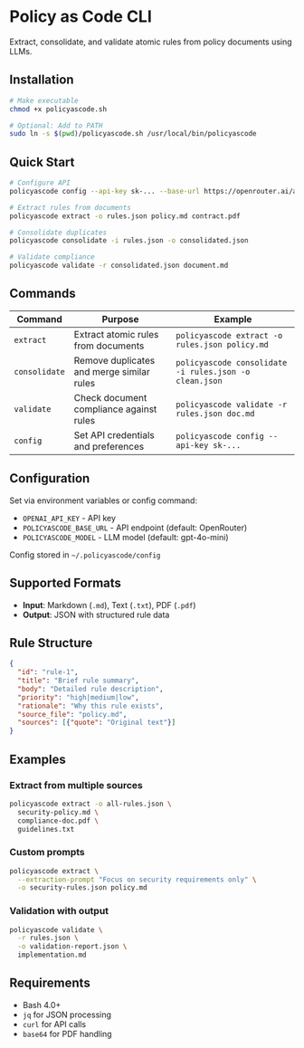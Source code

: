 # Policy as Code CLI

Extract, consolidate, and validate atomic rules from policy documents using LLMs.

## Installation

```bash
# Make executable
chmod +x policyascode.sh

# Optional: Add to PATH
sudo ln -s $(pwd)/policyascode.sh /usr/local/bin/policyascode
```

## Quick Start

```bash
# Configure API
policyascode config --api-key sk-... --base-url https://openrouter.ai/api/v1

# Extract rules from documents
policyascode extract -o rules.json policy.md contract.pdf

# Consolidate duplicates
policyascode consolidate -i rules.json -o consolidated.json

# Validate compliance
policyascode validate -r consolidated.json document.md
```

## Commands

| Command | Purpose | Example |
|---------|---------|---------|
| `extract` | Extract atomic rules from documents | `policyascode extract -o rules.json policy.md` |
| `consolidate` | Remove duplicates and merge similar rules | `policyascode consolidate -i rules.json -o clean.json` |
| `validate` | Check document compliance against rules | `policyascode validate -r rules.json doc.md` |
| `config` | Set API credentials and preferences | `policyascode config --api-key sk-...` |

## Configuration

Set via environment variables or config command:
- `OPENAI_API_KEY` - API key
- `POLICYASCODE_BASE_URL` - API endpoint (default: OpenRouter)
- `POLICYASCODE_MODEL` - LLM model (default: gpt-4o-mini)

Config stored in `~/.policyascode/config`

## Supported Formats

- **Input**: Markdown (`.md`), Text (`.txt`), PDF (`.pdf`)
- **Output**: JSON with structured rule data

## Rule Structure

```json
{
  "id": "rule-1",
  "title": "Brief rule summary",
  "body": "Detailed rule description",
  "priority": "high|medium|low",
  "rationale": "Why this rule exists",
  "source_file": "policy.md",
  "sources": [{"quote": "Original text"}]
}
```

## Examples

### Extract from multiple sources
```bash
policyascode extract -o all-rules.json \
  security-policy.md \
  compliance-doc.pdf \
  guidelines.txt
```

### Custom prompts
```bash
policyascode extract \
  --extraction-prompt "Focus on security requirements only" \
  -o security-rules.json policy.md
```

### Validation with output
```bash
policyascode validate \
  -r rules.json \
  -o validation-report.json \
  implementation.md
```

## Requirements

- Bash 4.0+
- `jq` for JSON processing
- `curl` for API calls
- `base64` for PDF handling
